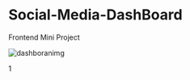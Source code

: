 # Social-Media-DashBoard
Frontend Mini Project 



![dashboranimg](https://user-images.githubusercontent.com/103953608/235336806-5801f85e-728f-4690-83ee-4a31103c3a50.png)

1
